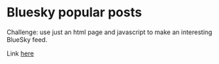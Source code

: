 # Bluesky popular posts

Challenge: use just an html page and javascript to make an interesting BlueSky feed.

Link [here](https://atomassoni.github.io/bluesky-popular)
